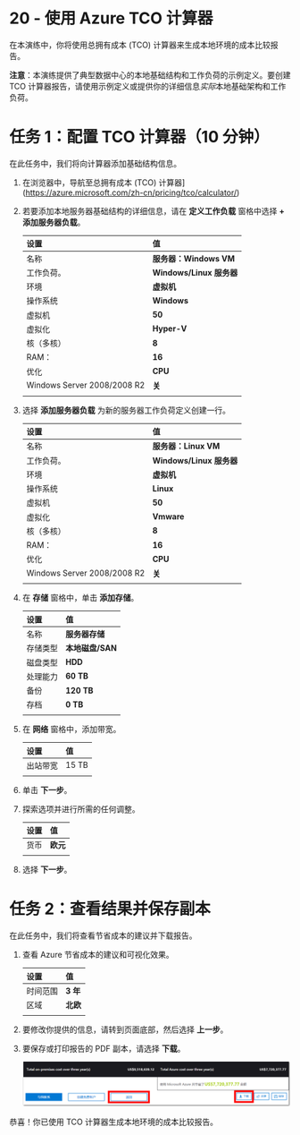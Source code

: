 ﻿---
wts:
    title: '20 - 使用 Azure TCO 计算器（10 分钟）'
    module: '模块 06：介绍 Azure 成本管理和服务级别协议'
---
# 20 - 使用 Azure TCO 计算器


在本演练中，你将使用总拥有成本 (TCO) 计算器来生成本地环境的成本比较报告。

**注意**：本演练提供了典型数据中心的本地基础结构和工作负荷的示例定义。要创建 TCO 计算器报告，请使用示例定义或提供你的详细信息*实际*本地基础架构和工作负荷。

# 任务 1：配置 TCO 计算器（10 分钟）

在此任务中，我们将向计算器添加基础结构信息。 

1. 在浏览器中，导航至总拥有成本 (TCO) 计算器](https://azure.microsoft.com/zh-cn/pricing/tco/calculator/)

2. 若要添加本地服务器基础结构的详细信息，请在 **定义工作负载** 窗格中选择 **+ 添加服务器负载**。

    | 设置 | 值 |
    | -- | -- |
    | 名称 | **服务器：Windows VM** |
    | 工作负荷。 | **Windows/Linux 服务器** |
    | 环境 | **虚拟机** |
    | 操作系统 | **Windows** |  
    | 虚拟机 | **50** |
    | 虚拟化 | **Hyper-V** |
    | 核（多核） | **8**|
    | RAM： | **16** |
    | 优化 | **CPU** |
    | Windows Server 2008/2008 R2 | **关** |
    | | |

3. 选择 **添加服务器负载** 为新的服务器工作负荷定义创建一行。 

    | 设置 | 值 |
    | -- | -- |
    | 名称 | **服务器：Linux VM** |
    | 工作负荷。 | **Windows/Linux 服务器** |
    | 环境 | **虚拟机** |
    | 操作系统 | **Linux** |  
    | 虚拟机 | **50** |
    | 虚拟化 | **Vmware** |
    | 核（多核） | **8**|
    | RAM： | **16** |
    | 优化 | **CPU** |
    | Windows Server 2008/2008 R2 | **关** |
    | | |

4. 在 **存储** 窗格中，单击 **添加存储**。

    | 设置 | 值 |
    | -- | -- |
    | 名称 | **服务器存储** |
    | 存储类型 | **本地磁盘/SAN** |
    | 磁盘类型 | **HDD** |
    | 处理能力 | **60 TB** |  
    | 备份 | **120 TB** |
    | 存档 | **0 TB** |
    | | |

5. 在 **网络** 窗格中，添加带宽。 

    | 设置 | 值 |
    | -- | -- |
    | 出站带宽 | 15 TB|
    | | |

6. 单击 **下一步**。

7. 探索选项并进行所需的任何调整。 

    | 设置 | 值 |
    | -- | -- |
    | 货币 | **欧元** |
    | | |

8. 选择 **下一步**。

# 任务 2：查看结果并保存副本

在此任务中，我们将查看节省成本的建议并下载报告。 

1. 查看 Azure 节省成本的建议和可视化效果。

    | 设置 | 值 |
    | -- | -- |
    | 时间范围| **3 年** |
    | 区域 | **北欧** |
    | | |


2. 要修改你提供的信息，请转到页面底部，然后选择 **上一步**。 

3. 要保存或打印报告的 PDF 副本，请选择 **下载**。

    ![此屏幕截图显示了 Azure 中 tco 计算器的“报告”窗格。突出显示和已完成的输入字段指示如何将 tco 计算器时间范围设置为三年以及将该区域设置为北欧。此图表显示了本地基础结构和工作负荷的成本抵消掉了使用 Azure 所降低的成本。](../images/2001.png)

恭喜！你已使用 TCO 计算器生成本地环境的成本比较报告。
